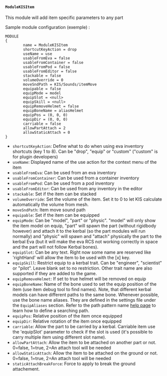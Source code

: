 #### `ModuleKISItem`

This module will add item specific parameters to any part 

Sample module configuration (exemple) :
```
MODULE
{
        name = ModuleKISItem
        shortcutKeyAction = drop
        useName = use
        usableFromEva = false
        usableFromContainer = false
        usableFromPod = false
        usableFromEditor = false
        stackable = false
        volumeOverride = 0
        moveSndPath = KIS/Sounds/itemMove
        equipable = false
        equipMode = model
        equipSlot = <null>
        equipSkill = <null>
        equipRemoveHelmet = false
        equipBoneName = aliasHelmet
        equipPos = (0, 0, 0)
        equipDir = (0, 0, 0)
        carriable = false
        allowPartAttach = 2    
        allowStaticAttach = 0
}
```

- `shortcutKeyAction`: Define what to do when using eva inventory shortcuts (key 1 to 8). Can be "drop", "equip" or "custom" ("custom" is for plugin developers)
- `useName`: Displayed name of the use action for the context menu of the item
- `usableFromEva`: Can be used from an eva inventory
- `usableFromContainer`: Can be used from a container inventory
- `usableFromPod`: Can be used from a pod inventory
- `usableFromEditor`: Can be used from any inventory in the editor
- `stackable`: Set if the item can be stacked
- `volumeOverride`: Set the volume of the item. Set it to 0 to let KIS calculate automatically the volume from mesh.
- `moveSndPath`: Item move sound path
- `equipable`: Set if the item can be equipped
- `equipMode`: Can be "model", "part" or "physic". "model" will only show the item model on equip, "part" will spawn the part (without rigidbody however) and attach it to the kerbal (so the part modules will run normally) and "physic" will spawn and "attach" physically the part to the kerbal Eva (but it will make the eva RCS not working correctly in space and the part will not follow Kerbal bones).
- `equipSlot`: Can be any text. Right now some name are reserved like 'rightHand' will allow the item to be used with the [x] key.
- `equipSkill`: Restrict equip to a kerbal trait. Can be "engineer", "scientist" or "pilot". Leave blank set to no restriction. Other trait name are also supported if they are added to the game.
- `equipRemoveHelmet`: If set to true helmet will be removed on equip
- `equipBoneName`: Name of the bone used to set the equip position of the item (use item debug tool to find names). Note, that different kerbal models can have different paths to the same bone. Whenever possible, use the bone name aliases. They are defined in the settings file under the `EquipAliases` section. Refer to the path pattern name [help page](https://ihsoft.github.io/KSPDev/Utils/html/M_KSPDev_ModelUtils_Hierarchy_FindTransformByPath_1.htm) to learn how to define a searching path.
- `equipPos`: Relative position of the item once equipped
- `equipDir`: Relative rotation of the item once equipped
- `carriable`: Allow the part to be carried by a kerbal. Carriable item use the 'equipSlot' parameter to check if the slot is used (it's possible to carry multiple item using different slot name).
- `allowPartAttach`: Allow the item to be attached on another part or not. 0=false,  1=true, 2=An attach tool will be needed
- `allowStaticAttach`: Allow the item to be attached on the ground or not. 0=false,  1=true, 2=An attach tool will be needed
- `staticAttachBreakForce`: Force to apply to break the ground attachement.
